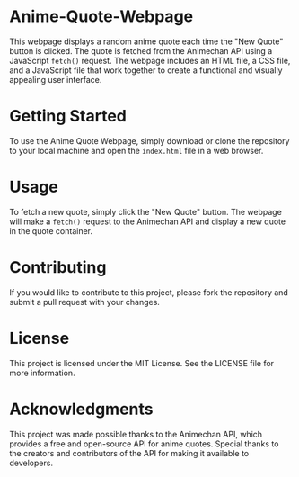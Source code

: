 # Anime-Quote-Webpage
This webpage displays a random anime quote each time the "New Quote" button is clicked. The quote is fetched from the Animechan API using a JavaScript `fetch()` request. The webpage includes an HTML file, a CSS file, and a JavaScript file that work together to create a functional and visually appealing user interface.

# Getting Started
To use the Anime Quote Webpage, simply download or clone the repository to your local machine and open the `index.html` file in a web browser.

# Usage
To fetch a new quote, simply click the "New Quote" button. The webpage will make a `fetch()` request to the Animechan API and display a new quote in the quote container.

# Contributing
If you would like to contribute to this project, please fork the repository and submit a pull request with your changes.

# License
This project is licensed under the MIT License. See the LICENSE file for more information.

# Acknowledgments
This project was made possible thanks to the Animechan API, which provides a free and open-source API for anime quotes. Special thanks to the creators and contributors of the API for making it available to developers.
